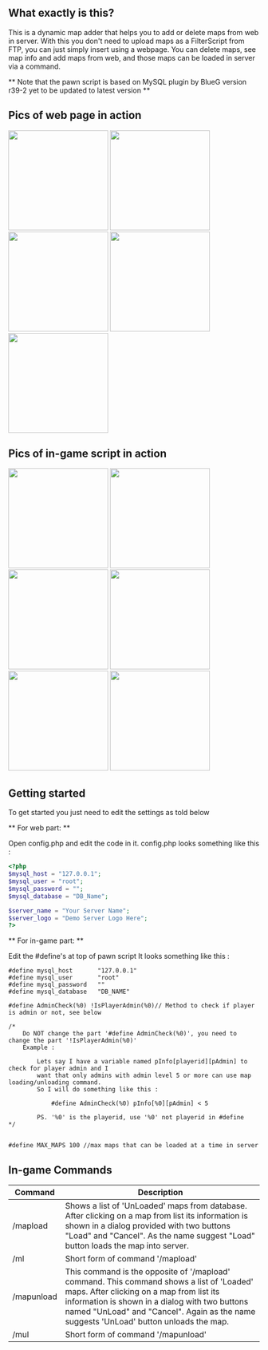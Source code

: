 ## What exactly is this?
This is a dynamic map adder that helps you to add or delete maps from web in server. With this you don't need to upload maps as a FilterScript from FTP, you can just simply insert using a webpage. You can delete maps, see map info and add maps from web, and those maps can be loaded in server via a command.

** Note that the pawn script is based on MySQL plugin by BlueG version r39-2 yet to be updated to latest version **

## Pics of web page in action
<img src="https://i.gyazo.com/ff3cd3387f753e5579007b88142e3ce2.jpg" width="200"/> <img src="https://i.gyazo.com/2b86fc8bee45628ad006a991c6927202.png" width="200"/> <img src="https://i.gyazo.com/5a328f504085907d9baf92d07cf2b16a.png" width="200"/> <img src="https://i.gyazo.com/616c154595807a6cd4738876ec150adb.png" width="200"/> <img src="https://i.gyazo.com/39a7c6079897fb046d3c0bc6f6fe10d2.png" width="200"/>

## Pics of in-game script in action 
<img src="http://i.imgur.com/suqjs9x.png" width="200"/> <img src="http://i.imgur.com/CmtSQrM.png" width="200"/> <img src="http://i.imgur.com/8d2sRDp.png" width="200"/> <img src="http://i.imgur.com/X04TvBr.png" width="200"/> <img src="http://i.imgur.com/KGTNUhl.png" width="200"/> <img src="http://i.imgur.com/iudWfAU.png" width="200"/>

## Getting started
To get started you just need to edit the settings as told below

** For web part: **

Open config.php and edit the code in it.
config.php looks something like this :
```php
<?php 
$mysql_host = "127.0.0.1"; 
$mysql_user = "root"; 
$mysql_password = ""; 
$mysql_database = "DB_Name"; 

$server_name = "Your Server Name"; 
$server_logo = "Demo Server Logo Here"; 
?>
```

** For in-game part: **

Edit the #define's at top of pawn script
It looks something like this :
```pawn
#define mysql_host       "127.0.0.1"
#define mysql_user       "root"
#define mysql_password   ""
#define mysql_database   "DB_NAME"

#define AdminCheck(%0) !IsPlayerAdmin(%0)// Method to check if player is admin or not, see below

/*
	Do NOT change the part '#define AdminCheck(%0)', you need to change the part '!IsPlayerAdmin(%0)'
	Example :

		Lets say I have a variable named pInfo[playerid][pAdmin] to check for player admin and I
		want that only admins with admin level 5 or more can use map loading/unloading command.
		So I will do something like this :
		
		    #define AdminCheck(%0) pInfo[%0][pAdmin] < 5
		    
		PS. '%0' is the playerid, use '%0' not playerid in #define
*/


#define MAX_MAPS 100 //max maps that can be loaded at a time in server
```
## In-game Commands

Command | Description
--- | ---
/mapload | Shows a list of 'UnLoaded' maps from database. After clicking on a map from list its information is shown in a dialog provided with two buttons "Load" and "Cancel". As the name suggest "Load" button loads the map into server.
/ml | Short form of command '/mapload'
/mapunload | This command is the opposite of '/mapload' command. This command shows a list of 'Loaded' maps. After clicking on a map from list its information is shown in a dialog with two buttons named "UnLoad" and "Cancel". Again as the name suggests 'UnLoad' button unloads the map.
/mul | Short form of command '/mapunload'
